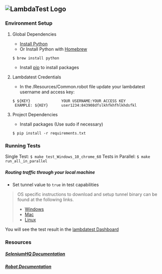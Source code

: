 ![LambdaTest Logo](https://www.lambdatest.com/static/images/logo.svg)
---
### Environment Setup

1. Global Dependencies
    * [Install Python](https://www.python.org/downloads/)
    * Or Install Python with [Homebrew](http://brew.sh/)
    ```
    $ brew install python
    ```
    * Install [pip](https://pip.pypa.io/en/stable/installing/) to install packages

2. Lambdatest Credentials
    * In the /Resources/Common.robot file update your lambdatest username and access key:
    ```
    $ ${KEY}              YOUR USERNAME:YOUR ACCESS KEY
     EXAMPLE: ${KEY}      user1234:843908dfslkhfkhfhlkhdsfkl
    ```
3. Project Dependencies
	* Install packages (Use sudo if necessary)
	```
	$ pip install -r requirements.txt
	```
### Running Tests

Single Test:
	```
	$ make test_Windows_10_chrome_68
	```
Tests in Parallel:
	```
	$ make run_all_in_parallel
	```
#####  Routing traffic through your local machine
- Set tunnel value to `true` in test capabilities
> OS specific instructions to download and setup tunnel binary can be found at the following links.
>    - [Windows](https://www.lambdatest.com/support/docs/display/TD/Local+Testing+For+Windows)
>    - [Mac](https://www.lambdatest.com/support/docs/display/TD/Local+Testing+For+MacOS)
>    - [Linux](https://www.lambdatest.com/support/docs/display/TD/Local+Testing+For+Linux)

You will see the test result in the [lambdatest Dashboard](https://automation.lambdatest.com)

### Resources

##### [SeleniumHQ Documentation](http://www.seleniumhq.org/docs/)
##### [Robot Documentation](http://robotframework.org/robotframework/#user-guide)

